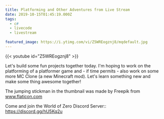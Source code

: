 ```yaml
---
title: Platforming and Other Adventures from Live Stream
date: 2019-10-15T01:45:19.000Z
tags:
  - c#
  - livecode
  - livestream
  
featured_image: https://i.ytimg.com/vi/Z5WREogznj8/mqdefault.jpg
---
```


{{< youtube id="Z5WREogznj8" >}}

Let's build some fun projects together today. I'm hoping to work on the platforming of a platformer game and - if time permits - also work on some more MC Clone (a new Minecraft mod). Let's learn something new and make some thing awesome together!

The jumping stickman in the thumbnail was made by Freepik from www.flaticon.com

Come and join the World of Zero Discord Server:: https://discord.gg/hU5Kq2u